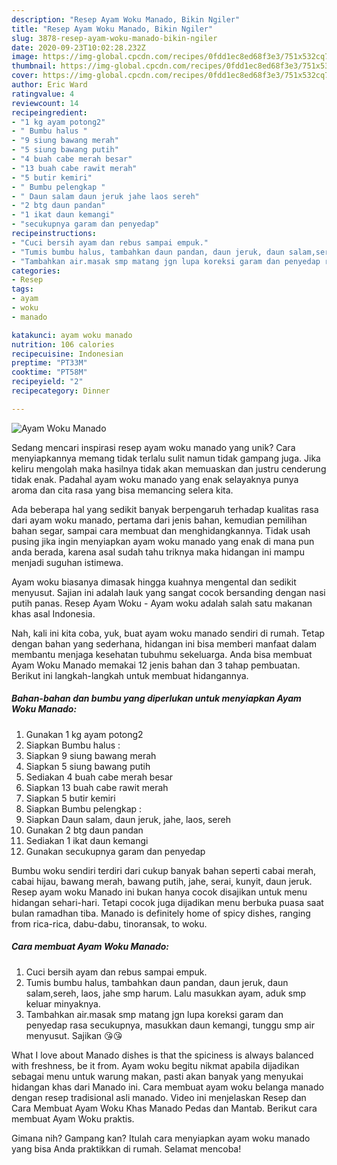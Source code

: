 ```yaml
---
description: "Resep Ayam Woku Manado, Bikin Ngiler"
title: "Resep Ayam Woku Manado, Bikin Ngiler"
slug: 3878-resep-ayam-woku-manado-bikin-ngiler
date: 2020-09-23T10:02:28.232Z
image: https://img-global.cpcdn.com/recipes/0fdd1ec8ed68f3e3/751x532cq70/ayam-woku-manado-foto-resep-utama.jpg
thumbnail: https://img-global.cpcdn.com/recipes/0fdd1ec8ed68f3e3/751x532cq70/ayam-woku-manado-foto-resep-utama.jpg
cover: https://img-global.cpcdn.com/recipes/0fdd1ec8ed68f3e3/751x532cq70/ayam-woku-manado-foto-resep-utama.jpg
author: Eric Ward
ratingvalue: 4
reviewcount: 14
recipeingredient:
- "1 kg ayam potong2"
- " Bumbu halus "
- "9 siung bawang merah"
- "5 siung bawang putih"
- "4 buah cabe merah besar"
- "13 buah cabe rawit merah"
- "5 butir kemiri"
- " Bumbu pelengkap "
- " Daun salam daun jeruk jahe laos sereh"
- "2 btg daun pandan"
- "1 ikat daun kemangi"
- "secukupnya garam dan penyedap"
recipeinstructions:
- "Cuci bersih ayam dan rebus sampai empuk."
- "Tumis bumbu halus, tambahkan daun pandan, daun jeruk, daun salam,sereh, laos, jahe smp harum. Lalu masukkan ayam, aduk smp keluar minyaknya."
- "Tambahkan air.masak smp matang jgn lupa koreksi garam dan penyedap rasa secukupnya, masukkan daun kemangi, tunggu smp air menyusut. Sajikan 😘😘"
categories:
- Resep
tags:
- ayam
- woku
- manado

katakunci: ayam woku manado 
nutrition: 106 calories
recipecuisine: Indonesian
preptime: "PT33M"
cooktime: "PT58M"
recipeyield: "2"
recipecategory: Dinner

---
```



![Ayam Woku Manado](https://img-global.cpcdn.com/recipes/0fdd1ec8ed68f3e3/751x532cq70/ayam-woku-manado-foto-resep-utama.jpg)

Sedang mencari inspirasi resep ayam woku manado yang unik? Cara menyiapkannya memang tidak terlalu sulit namun tidak gampang juga. Jika keliru mengolah maka hasilnya tidak akan memuaskan dan justru cenderung tidak enak. Padahal ayam woku manado yang enak selayaknya punya aroma dan cita rasa yang bisa memancing selera kita.

Ada beberapa hal yang sedikit banyak berpengaruh terhadap kualitas rasa dari ayam woku manado, pertama dari jenis bahan, kemudian pemilihan bahan segar, sampai cara membuat dan menghidangkannya. Tidak usah pusing jika ingin menyiapkan ayam woku manado yang enak di mana pun anda berada, karena asal sudah tahu triknya maka hidangan ini mampu menjadi suguhan istimewa.

Ayam woku biasanya dimasak hingga kuahnya mengental dan sedikit menyusut. Sajian ini adalah lauk yang sangat cocok bersanding dengan nasi putih panas. Resep Ayam Woku - Ayam woku adalah salah satu makanan khas asal Indonesia.


Nah, kali ini kita coba, yuk, buat ayam woku manado sendiri di rumah. Tetap dengan bahan yang sederhana, hidangan ini bisa memberi manfaat dalam membantu menjaga kesehatan tubuhmu sekeluarga. Anda bisa membuat Ayam Woku Manado memakai 12 jenis bahan dan 3 tahap pembuatan. Berikut ini langkah-langkah untuk membuat hidangannya.

<!--inarticleads1-->

##### Bahan-bahan dan bumbu yang diperlukan untuk menyiapkan Ayam Woku Manado:

1. Gunakan 1 kg ayam potong2
1. Siapkan  Bumbu halus :
1. Siapkan 9 siung bawang merah
1. Siapkan 5 siung bawang putih
1. Sediakan 4 buah cabe merah besar
1. Siapkan 13 buah cabe rawit merah
1. Siapkan 5 butir kemiri
1. Siapkan  Bumbu pelengkap :
1. Siapkan  Daun salam, daun jeruk, jahe, laos, sereh
1. Gunakan 2 btg daun pandan
1. Sediakan 1 ikat daun kemangi
1. Gunakan secukupnya garam dan penyedap


Bumbu woku sendiri terdiri dari cukup banyak bahan seperti cabai merah, cabai hijau, bawang merah, bawang putih, jahe, serai, kunyit, daun jeruk. Resep ayam woku Manado ini bukan hanya cocok disajikan untuk menu hidangan sehari-hari. Tetapi cocok juga dijadikan menu berbuka puasa saat bulan ramadhan tiba. Manado is definitely home of spicy dishes, ranging from rica-rica, dabu-dabu, tinoransak, to woku. 

<!--inarticleads2-->

##### Cara membuat Ayam Woku Manado:

1. Cuci bersih ayam dan rebus sampai empuk.
1. Tumis bumbu halus, tambahkan daun pandan, daun jeruk, daun salam,sereh, laos, jahe smp harum. Lalu masukkan ayam, aduk smp keluar minyaknya.
1. Tambahkan air.masak smp matang jgn lupa koreksi garam dan penyedap rasa secukupnya, masukkan daun kemangi, tunggu smp air menyusut. Sajikan 😘😘


What I love about Manado dishes is that the spiciness is always balanced with freshness, be it from. Ayam woku begitu nikmat apabila dijadikan sebagai menu untuk warung makan, pasti akan banyak yang menyukai hidangan khas dari Manado ini. Cara membuat ayam woku belanga manado dengan resep tradisional asli manado. Video ini menjelaskan Resep dan Cara Membuat Ayam Woku Khas Manado Pedas dan Mantab. Berikut cara membuat Ayam Woku praktis. 

Gimana nih? Gampang kan? Itulah cara menyiapkan ayam woku manado yang bisa Anda praktikkan di rumah. Selamat mencoba!
